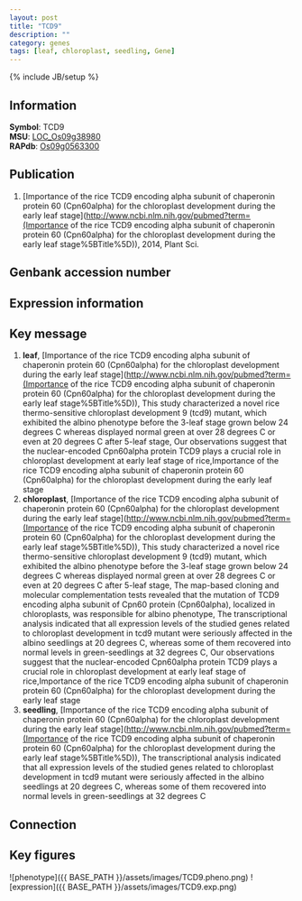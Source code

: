 ```yaml
---
layout: post
title: "TCD9"
description: ""
category: genes
tags: [leaf, chloroplast, seedling, Gene]
---
```

{% include JB/setup %}

## Information
__Symbol__: TCD9  
__MSU__: [LOC_Os09g38980](http://rice.plantbiology.msu.edu/cgi-bin/ORF_infopage.cgi?orf=LOC_Os09g38980)  
__RAPdb__: [Os09g0563300](http://rapdb.dna.affrc.go.jp/viewer/gbrowse_details/irgsp1?name=Os09g0563300)  

## Publication
1. [Importance of the rice TCD9 encoding alpha subunit of chaperonin protein 60 (Cpn60alpha) for the chloroplast development during the early leaf stage](http://www.ncbi.nlm.nih.gov/pubmed?term=(Importance of the rice TCD9 encoding alpha subunit of chaperonin protein 60 (Cpn60alpha) for the chloroplast development during the early leaf stage%5BTitle%5D)), 2014, Plant Sci.

## Genbank accession number

## Expression information

## Key message
1. __leaf__, [Importance of the rice TCD9 encoding alpha subunit of chaperonin protein 60 (Cpn60alpha) for the chloroplast development during the early leaf stage](http://www.ncbi.nlm.nih.gov/pubmed?term=(Importance of the rice TCD9 encoding alpha subunit of chaperonin protein 60 (Cpn60alpha) for the chloroplast development during the early leaf stage%5BTitle%5D)),  This study characterized a novel rice thermo-sensitive chloroplast development 9 (tcd9) mutant, which exhibited the albino phenotype before the 3-leaf stage grown below 24 degrees C whereas displayed normal green at over 28 degrees C or even at 20 degrees C after 5-leaf stage, Our observations suggest that the nuclear-encoded Cpn60alpha protein TCD9 plays a crucial role in chloroplast development at early leaf stage of rice,Importance of the rice TCD9 encoding alpha subunit of chaperonin protein 60 (Cpn60alpha) for the chloroplast development during the early leaf stage
2. __chloroplast__, [Importance of the rice TCD9 encoding alpha subunit of chaperonin protein 60 (Cpn60alpha) for the chloroplast development during the early leaf stage](http://www.ncbi.nlm.nih.gov/pubmed?term=(Importance of the rice TCD9 encoding alpha subunit of chaperonin protein 60 (Cpn60alpha) for the chloroplast development during the early leaf stage%5BTitle%5D)),  This study characterized a novel rice thermo-sensitive chloroplast development 9 (tcd9) mutant, which exhibited the albino phenotype before the 3-leaf stage grown below 24 degrees C whereas displayed normal green at over 28 degrees C or even at 20 degrees C after 5-leaf stage, The map-based cloning and molecular complementation tests revealed that the mutation of TCD9 encoding alpha subunit of Cpn60 protein (Cpn60alpha), localized in chloroplasts, was responsible for albino phenotype, The transcriptional analysis indicated that all expression levels of the studied genes related to chloroplast development in tcd9 mutant were seriously affected in the albino seedlings at 20 degrees C, whereas some of them recovered into normal levels in green-seedlings at 32 degrees C, Our observations suggest that the nuclear-encoded Cpn60alpha protein TCD9 plays a crucial role in chloroplast development at early leaf stage of rice,Importance of the rice TCD9 encoding alpha subunit of chaperonin protein 60 (Cpn60alpha) for the chloroplast development during the early leaf stage
3. __seedling__, [Importance of the rice TCD9 encoding alpha subunit of chaperonin protein 60 (Cpn60alpha) for the chloroplast development during the early leaf stage](http://www.ncbi.nlm.nih.gov/pubmed?term=(Importance of the rice TCD9 encoding alpha subunit of chaperonin protein 60 (Cpn60alpha) for the chloroplast development during the early leaf stage%5BTitle%5D)),  The transcriptional analysis indicated that all expression levels of the studied genes related to chloroplast development in tcd9 mutant were seriously affected in the albino seedlings at 20 degrees C, whereas some of them recovered into normal levels in green-seedlings at 32 degrees C

## Connection

## Key figures
![phenotype]({{ BASE_PATH }}/assets/images/TCD9.pheno.png)
![expression]({{ BASE_PATH }}/assets/images/TCD9.exp.png)


